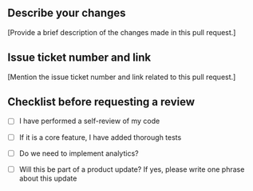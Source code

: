 ## Describe your changes

[Provide a brief description of the changes made in this pull request.]

## Issue ticket number and link

[Mention the issue ticket number and link related to this pull request.]

## Checklist before requesting a review

- [ ] I have performed a self-review of my code
- [ ] If it is a core feature, I have added thorough tests
- [ ] Do we need to implement analytics?
- [ ] Will this be part of a product update? If yes, please write one phrase about this update

